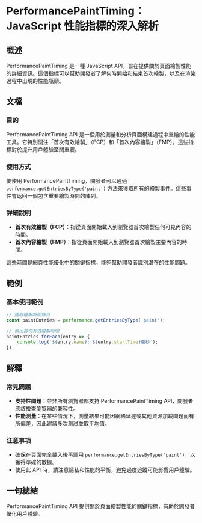 <!--
Meta Description: # PerformancePaintTiming：JavaScript 性能指標的深入解析 ## 概述 PerformancePaintTiming 是一種 JavaScript API，旨在提供關於頁面繪製性能的詳細資訊。這個指標可以幫助開發者了解何時開始和結束首次繪製，以及在渲染過程中出現的性能...
Meta Keywords: performancepainttiming, api, javascript, performance, getentriesbytype
-->

# PerformancePaintTiming：JavaScript 性能指標的深入解析

## 概述
PerformancePaintTiming 是一種 JavaScript API，旨在提供關於頁面繪製性能的詳細資訊。這個指標可以幫助開發者了解何時開始和結束首次繪製，以及在渲染過程中出現的性能瓶頸。

## 文檔
### 目的
PerformancePaintTiming API 是一個用於測量和分析頁面構建過程中重繪的性能工具。它特別關注「首次有效繪製」（FCP）和「首次內容繪製」（FMP），這些指標對於提升用戶體驗至關重要。

### 使用方式
要使用 PerformancePaintTiming，開發者可以通過 `performance.getEntriesByType('paint')` 方法來獲取所有的繪製事件。這些事件會返回一個包含重要繪製時間的陣列。

### 詳細說明
- **首次有效繪製（FCP）**：指從頁面開始載入到瀏覽器首次繪製任何可見內容的時間。
- **首次內容繪製（FMP）**：指從頁面開始載入到瀏覽器首次繪製主要內容的時間。

這些時間是網頁性能優化中的關鍵指標，能夠幫助開發者識別潛在的性能問題。

## 範例
### 基本使用範例
```javascript
// 獲取繪製時間條目
const paintEntries = performance.getEntriesByType('paint');

// 輸出首次有效繪製時間
paintEntries.forEach(entry => {
    console.log(`${entry.name}: ${entry.startTime}毫秒`);
});
```

## 解釋
### 常見問題
- **支持性問題**：並非所有瀏覽器都支持 PerformancePaintTiming API，開發者應該檢查瀏覽器的兼容性。
- **性能測量**：在某些情況下，測量結果可能因網絡延遲或其他資源加載問題而有所偏差，因此建議多次測試並取平均值。

### 注意事項
- 確保在頁面完全載入後再調用 `performance.getEntriesByType('paint')`，以獲得準確的數據。
- 使用此 API 時，請注意隱私和性能的平衡，避免過度追蹤可能影響用戶體驗。

## 一句總結
PerformancePaintTiming API 提供關於頁面繪製性能的關鍵指標，有助於開發者優化用戶體驗。